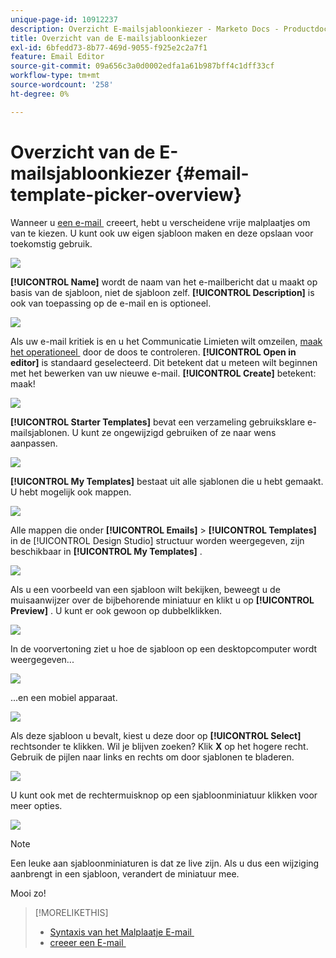 ```yaml
---
unique-page-id: 10912237
description: Overzicht E-mailsjabloonkiezer - Marketo Docs - Productdocumentatie
title: Overzicht van de E-mailsjabloonkiezer
exl-id: 6bfedd73-8b77-469d-9055-f925e2c2a7f1
feature: Email Editor
source-git-commit: 09a656c3a0d0002edfa1a61b987bff4c1dff33cf
workflow-type: tm+mt
source-wordcount: '258'
ht-degree: 0%

---
```


# Overzicht van de E-mailsjabloonkiezer {#email-template-picker-overview}

Wanneer u [&#x200B; een e-mail &#x200B;](/help/marketo/product-docs/email-marketing/general/creating-an-email/create-an-email.md) creeert, hebt u verscheidene vrije malplaatjes om van te kiezen. U kunt ook uw eigen sjabloon maken en deze opslaan voor toekomstig gebruik.

![](assets/email-template-picker-overview-1.png)

**[!UICONTROL Name]** wordt de naam van het e-mailbericht dat u maakt op basis van de sjabloon, niet de sjabloon zelf. **[!UICONTROL Description]** is ook van toepassing op de e-mail en is optioneel.

![](assets/two-2.png)

Als uw e-mail kritiek is en u het Communicatie Limieten wilt omzeilen, [&#x200B; maak het operationeel &#x200B;](/help/marketo/product-docs/email-marketing/general/functions-in-the-editor/make-an-email-operational.md) door de doos te controleren. **[!UICONTROL Open in editor]** is standaard geselecteerd. Dit betekent dat u meteen wilt beginnen met het bewerken van uw nieuwe e-mail. **[!UICONTROL Create]** betekent: maak!

![](assets/three-2.png)

**[!UICONTROL Starter Templates]** bevat een verzameling gebruiksklare e-mailsjablonen. U kunt ze ongewijzigd gebruiken of ze naar wens aanpassen.

![](assets/email-template-picker-overview-4.png)

**[!UICONTROL My Templates]** bestaat uit alle sjablonen die u hebt gemaakt. U hebt mogelijk ook mappen.

![](assets/five-2.png)

Alle mappen die onder **[!UICONTROL Emails]** > **[!UICONTROL Templates]** in de [!UICONTROL Design Studio] structuur worden weergegeven, zijn beschikbaar in **[!UICONTROL My Templates]** .

![](assets/six-1.png)

Als u een voorbeeld van een sjabloon wilt bekijken, beweegt u de muisaanwijzer over de bijbehorende miniatuur en klikt u op **[!UICONTROL Preview]** . U kunt er ook gewoon op dubbelklikken.

![](assets/seven-1.png)

In de voorvertoning ziet u hoe de sjabloon op een desktopcomputer wordt weergegeven...

![](assets/eight-1.png)

...en een mobiel apparaat.

![](assets/nine-1.png)

Als deze sjabloon u bevalt, kiest u deze door op **[!UICONTROL Select]** rechtsonder te klikken. Wil je blijven zoeken? Klik **X** op het hogere recht. Gebruik de pijlen naar links en rechts om door sjablonen te bladeren.

![](assets/ten-1.png)

U kunt ook met de rechtermuisknop op een sjabloonminiatuur klikken voor meer opties.

![](assets/eleven-1.png)

>[!NOTE]
>
>Een leuke aan sjabloonminiaturen is dat ze live zijn. Als u dus een wijziging aanbrengt in een sjabloon, verandert de miniatuur mee.

Mooi zo!

>[!MORELIKETHIS]
>
>* [&#x200B; Syntaxis van het Malplaatje E-mail &#x200B;](/help/marketo/product-docs/email-marketing/general/email-editor-2/email-template-syntax.md)
>* [&#x200B; creeer een E-mail &#x200B;](/help/marketo/product-docs/email-marketing/general/creating-an-email/create-an-email.md)
